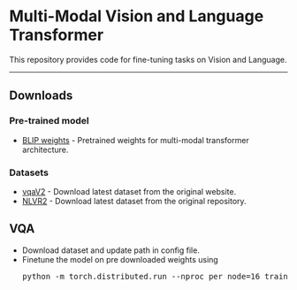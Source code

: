 # Multi-Modal Vision and Language Transformer

This repository provides code for fine-tuning tasks on Vision and Language.

---



## Downloads



### Pre-trained model
- [BLIP weights](https://storage.googleapis.com/sfr-vision-language-research/BLIP/models/model_base.pth) - Pretrained weights for multi-modal transformer architecture.


### Datasets
- [vqaV2](https://visualqa.org/download.html) - Download latest dataset from the original website.
- [NLVR2](https://github.com/lil-lab/nlvr/tree/master/nlvr2) - Download latest dataset from the original repository.


## VQA
- Download dataset and update path in config file.
- Finetune the model on pre downloaded weights using
  <pre>python -m torch.distributed.run --nproc_per_node=16 train_vqa.py </pre>
 
